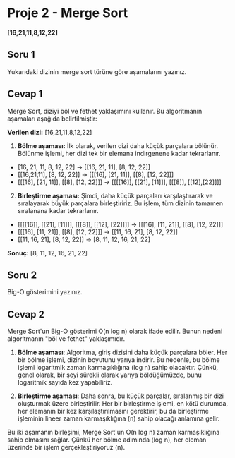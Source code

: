 # Proje 2 - Merge Sort

**[16,21,11,8,12,22]** 

##   Soru 1 

Yukarıdaki dizinin merge sort türüne göre aşamalarını yazınız.

## Cevap 1

Merge Sort, diziyi böl ve fethet yaklaşımını kullanır. Bu algoritmanın aşamaları aşağıda belirtilmiştir:

**Verilen dizi:** [16,21,11,8,12,22]

 1. **Bölme aşaması:** İlk olarak, verilen dizi daha küçük parçalara
    bölünür. Bölünme işlemi, her dizi tek bir elemana indirgenene kadar
    tekrarlanır.  
    
   
 - [16, 21, 11, 8, 12, 22] -> [[16, 21, 11], [8, 12, 22]]  
 - [[16,21,11], [8, 12, 22]] -> [[[16], [21, 11]], [[8], [12, 22]]]  
 - [[[16], [21, 11]], [[8], [12, 22]]] -> [[[[16]], [[21], [11]]], [[[8]], [[12],[22]]]]  
 
 2. **Birleştirme aşaması:** Şimdi, daha küçük parçaları
        karşılaştırarak ve sıralayarak büyük parçalara birleştiririz. Bu
        işlem, tüm dizinin tamamen sıralanana kadar tekrarlanır.  

- [[[[16]], [[21], [11]]], [[[8]], [[12], [22]]]] -> [[[16], [11, 21]], [[8], [12, 22]]]  
- [[[16], [11, 21]], [[8], [12, 22]]] -> [[11, 16, 21], [8, 12, 22]]  
- [[11, 16, 21], [8, 12, 22]] -> [8, 11, 12, 16, 21, 22]  

**Sonuç:** [8, 11, 12, 16, 21, 22]  

## Soru 2

Big-O gösterimini yazınız.

## Cevap 2 
Merge Sort'un Big-O gösterimi O(n log n) olarak ifade edilir. Bunun nedeni algoritmanın "böl ve fethet" yaklaşımıdır.

1.  **Bölme aşaması**: Algoritma, giriş dizisini daha küçük parçalara böler. Her bir bölme işlemi, dizinin boyutunu yarıya indirir. Bu nedenle, bu bölme işlemi logaritmik zaman karmaşıklığına (log n) sahip olacaktır. Çünkü, genel olarak, bir şeyi sürekli olarak yarıya böldüğümüzde, bunu logaritmik sayıda kez yapabiliriz.
    
2.  **Birleştirme aşaması**: Daha sonra, bu küçük parçalar, sıralanmış bir dizi oluşturmak üzere birleştirilir. Her bir birleştirme işlemi, en kötü durumda, her elemanın bir kez karşılaştırılmasını gerektirir, bu da birleştirme işleminin lineer zaman karmaşıklığına (n) sahip olacağı anlamına gelir.
    

Bu iki aşamanın birleşimi, Merge Sort'un O(n log n) zaman karmaşıklığına sahip olmasını sağlar. Çünkü her bölme adımında (log n), her eleman üzerinde bir işlem gerçekleştiriyoruz (n).
